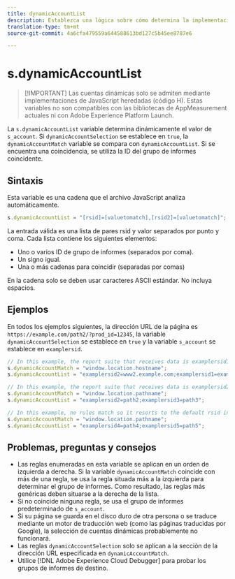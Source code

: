 ```yaml
---
title: dynamicAccountList
description: Establezca una lógica sobre cómo determina la implementación su grupo de informes.
translation-type: tm+mt
source-git-commit: 4a6cfa479559a644588613bd127c5b45ee8787e6

---
```



# s.dynamicAccountList

> [!IMPORTANT] Las cuentas dinámicas solo se admiten mediante implementaciones de JavaScript heredadas (código H). Estas variables no son compatibles con las bibliotecas de AppMeasurement actuales ni con Adobe Experience Platform Launch.

La `s.dynamicAccountList` variable determina dinámicamente el valor de `s_account`. Si `dynamicAccountSelection` se establece en `true`, la `dynamicAccountMatch` variable se compara con `dynamicAccountList`. Si se encuentra una coincidencia, se utiliza la ID del grupo de informes coincidente.

## Sintaxis

Esta variable es una cadena que el archivo JavaScript analiza automáticamente.

```JavaScript
s.dynamicAccountList = "[rsid]=[valuetomatch],[rsid2]=[valuetomatch]";
```

La entrada válida es una lista de pares rsid y valor separados por punto y coma. Cada lista contiene los siguientes elementos:

* Uno o varios ID de grupo de informes (separados por coma).
* Un signo igual.
* Una o más cadenas para coincidir (separadas por comas)

En la cadena solo se deben usar caracteres ASCII estándar. No incluya espacios.

## Ejemplos

En todos los ejemplos siguientes, la dirección URL de la página es `https://example.com/path2/?prod_id=12345`, la variable `dynamicAccountSelection` se establece en `true` y la variable `s_account` se establece en `examplersid`.

```js
// In this example, the report suite that receives data is examplersid1.
s.dynamicAccountMatch = "window.location.hostname";
s.dynamicAccountList = "examplersid2=www2.example.com;examplersid1=example.com";

// In this example, the report suite that receives data is examplersid2.
s.dynamicAccountMatch = "window.location.pathname";
s.dynamicAccountList = "examplersid2=path2;examplersid3=path3";

// In this example, no rules match so it resorts to the default rsid in s_account, examplersid.
s.dynamicAccountMatch = "window.location.pathname";
s.dynamicAccountList = "examplersid4=path4;examplersid5=path5";
```

## Problemas, preguntas y consejos

* Las reglas enumeradas en esta variable se aplican en un orden de izquierda a derecha. Si la variable `dynamicAccountMatch` coincide con más de una regla, se usa la regla situada más a la izquierda para determinar el grupo de informes. Como resultado, las reglas más genéricas deben situarse a la derecha de la lista.
* Si no coincide ninguna regla, se usa el grupo de informes predeterminado de `s_account`.
* Si su página se guarda en el disco duro de otra persona o se traduce mediante un motor de traducción web (como las páginas traducidas por Google), la selección de cuentas dinámicas probablemente no funcionará.
* Las reglas `dynamicAccountSelection` solo se aplican a la sección de la dirección URL especificada en `dynamicAccountMatch`.
* Utilice [!DNL Adobe Experience Cloud Debugger] para probar los grupos de informes de destino.
